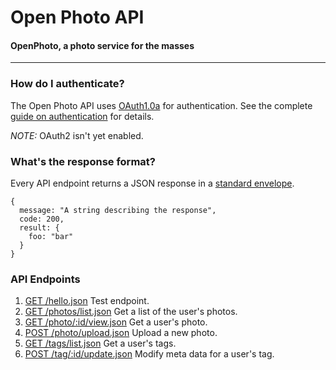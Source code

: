 Open Photo API
=======================
#### OpenPhoto, a photo service for the masses

----------------------------------------

### How do I authenticate?

The Open Photo API uses [OAuth1.0a][oauth1.0a] for authentication. See the complete [guide on authentication][authentication] for details.

_NOTE:_ OAuth2 isn't yet enabled.

### What's the response format?

Every API endpoint returns a JSON response in a [standard envelope][Envelope].

    {
      message: "A string describing the response",
      code: 200,
      result: {
        foo: "bar"
      }
    }

### API Endpoints

1.  [GET /hello.json][GetHelloWorld]
    Test endpoint.
1.  [GET /photos/list.json][GetPhotos]
    Get a list of the user's photos.
1.  [GET /photo/:id/view.json][GetPhoto]
    Get a user's photo.
1.  [POST /photo/upload.json][PostPhotoUpload]
    Upload a new photo.
1.  [GET /tags/list.json][GetTags]
    Get a user's tags.
1.  [POST /tag/:id/update.json][PostTag]
    Modify meta data for a user's tag.

[Envelope]: Envelope.markdown
[GetHelloWorld]: GetHelloWorld.markdown
[GetPhotos]: GetPhotos.markdown
[GetPhoto]: GetPhoto.markdown
[GetTags]: GetTags.markdown
[PostPhotoUpload]: PostPhotoUpload.markdown
[PostTag]: PostTag.markdown
[authentication]: Authentication.markdown
[oauth1.0a]: http://oauth.net/core/1.0a/
